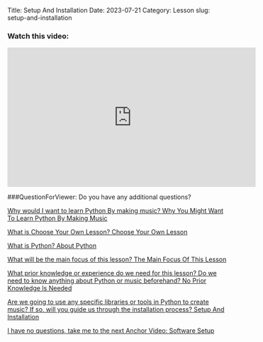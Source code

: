 Title: Setup And Installation
Date: 2023-07-21
Category: Lesson
slug: setup-and-installation



### Watch this video:
<iframe width="560" height="315" src="https://www.youtube.com/embed/VideoURL: videlurl" title="YouTube video player" frameborder="0" allow="accelerometer; autoplay; clipboard-write; encrypted-media; gyroscope; picture-in-picture; web-share" allowfullscreen></iframe>

###QuestionForViewer: Do you have any additional questions?

[Why would I want to learn Python By making music? Why You Might Want To Learn Python By Making Music](why-you-might-want-to-learn-python-by-making-music.html)

[What is Choose Your Own Lesson? Choose Your Own Lesson](choose-your-own-lesson.html)

[What is Python? About Python](about-python.html)

[What will be the main focus of this lesson? The Main Focus Of This Lesson](the-main-focus-of-this-lesson.html)

[What prior knowledge or experience do we need for this lesson? Do we need to know anything about Python or music beforehand? No Prior Knowledge Is Needed](no-prior-knowledge-is-needed.html)

[Are we going to use any specific libraries or tools in Python to create music? If so, will you guide us through the installation process? Setup And Installation](setup-and-installation.html)

[I have no questions, take me to the next Anchor Video: Software Setup](software-setup.html)



